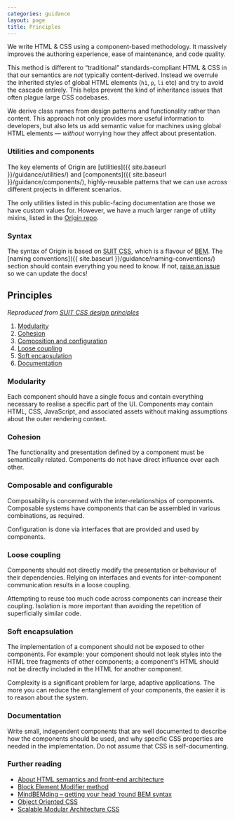 ```yaml
---
categories: guidance
layout: page
title: Principles
---
```


We write HTML & CSS using a component-based methodology. It massively improves the authoring experience, ease of maintenance, and code quality.

This method is different to “traditional” standards-compliant HTML & CSS in that our semantics are _not_ typically content-derived. Instead we overrule the inherited styles of global HTML elements (`h1`, `p`, `li` etc) and try to avoid the cascade entirely. This helps prevent the kind of inheritance issues that often plague large CSS codebases.

We derive class names from design patterns and functionality rather than content. This approach not only provides more useful information to developers, but also lets us add semantic value for machines using global HTML elements — _without_ worrying how they affect about presentation.

### Utilities and components

The key elements of Origin are [utilities]({{ site.baseurl }}/guidance/utilities/) and [components]({{ site.baseurl }}/guidance/components/), highly-reusable patterns that we can use across different projects in different scenarios.

The only utilities listed in this public-facing documentation are those we have custom values for. However, we have a much larger range of utility mixins, listed in the [Origin repo](https://github.com/fac/origin/blob/master/assets/scss/global/utilities/utilities).

### Syntax

The syntax of Origin is based on [SUIT CSS](https://suitcss.github.io/), which is a flavour of [BEM](http://bem.info/). The [naming conventions]({{ site.baseurl }}/guidance/naming-conventions/) section should contain everything you need to know. If not, [raise an issue](https://github.com/fac/origin/issues) so we can update the docs!

## Principles

_Reproduced from [SUIT CSS design principles](https://github.com/suitcss/suit/blob/master/doc/design-principles.md)_

1. [Modularity](#modularity)
2. [Cohesion](#cohesion)
3. [Composition and configuration](#composition)
4. [Loose coupling](#coupling)
5. [Soft encapsulation](#encapsulation)
6. [Documentation](#documentation)

### Modularity

Each component should have a single focus and contain everything necessary to realise a specific part of the UI. Components may contain HTML, CSS, JavaScript, and associated assets without making assumptions about the outer rendering context.

### Cohesion

The functionality and presentation defined by a component must be semantically related. Components do not have direct influence over each other.

### Composable and configurable

Composability is concerned with the inter-relationships of components. Composable systems have components that can be assembled in various combinations, as required.

Configuration is done via interfaces that are provided and used by components.

### Loose coupling

Components should not directly modify the presentation or behaviour of their dependencies. Relying on interfaces and events for inter-component communication results in a loose coupling.

Attempting to reuse too much code across components can increase their coupling. Isolation is more important than avoiding the repetition of superficially similar code.

### Soft encapsulation

The implementation of a component should not be exposed to other components. For example: your component should not leak styles into the HTML tree fragments of other components; a component's HTML should not be directly included in the HTML for another component.

Complexity is a significant problem for large, adaptive applications. The more you can reduce the entanglement of your components, the easier it is to reason about the system.

### Documentation

Write small, independent components that are well documented to describe how the components should be used, and why specific CSS properties are needed in the implementation. Do not assume that CSS is self-documenting.


### Further reading
* [About HTML semantics and front-end architecture](http://nicolasgallagher.com/about-html-semantics-front-end-architecture/)
* [Block Element Modifier method](http://bem.info/method/)
* [MindBEMding – getting your head ’round BEM syntax](http://csswizardry.com/2013/01/mindbemding-getting-your-head-round-bem-syntax/)
* [Object Oriented CSS](https://github.com/stubbornella/oocss/wiki)
* [Scalable Modular Architecture CSS](http://smacss.com/book/)
